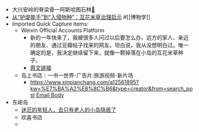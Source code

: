 - 大兴安岭的脊梁骨一阿斯哈图石林[🍎](marginnote3app://note/D6BE4632-9CBB-4336-A8D1-227CAD9C6A4F) 
- [从“护堤能手”到“入侵物种”：互花米草治理启示](https://chinadialogueocean.net/zh/5/90595/) 
#[[博物学]]
- Imported Quick Capture items:
    - Weixin Official Accounts Platform
        - 新的一年快来了，我被很多人问过以后要怎么办，远方的家人、亲近的朋友、通过豆瓣帖子找来的网友。坦白说，我从没想明白过。唯一确定的是，我决定继续留下来，就像一颗掉落在小岛的互花米草种子。
        - [原文链接](https://mp.weixin.qq.com/s/XUsFvJQHDoYMFBugsjUt-w)
    - 岛上书店｜一书一世界-广告片:旅游视频-新片场
        - https://www.xinpianchang.com/a12561895?kw=%E7%BA%A2%E8%8C%B6&type=creator&from=search_post [Email Body](https://files.todoist.com/JrbJHWWoRLX-BE6Nb2s-QB6x7P8HxpkoERqgjDf-JaPm_pXG8w2m4gHYj_BGBdrU/by/21878347/as/file.html)
- 东岠岛
    - [迷茫的年轻人，去只有老人的小岛隐居了](https://mp.weixin.qq.com/s/XUsFvJQHDoYMFBugsjUt-w)
    - 欢喜书店
    - 
